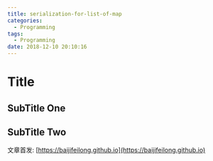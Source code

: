 ```yaml
---
title: serialization-for-list-of-map
categories:
  - Programming
tags:
  - Programming
date: 2018-12-10 20:10:16
---
```


# Title

## SubTitle One

<!--more-->

## SubTitle Two

文章首发: [https://baijifeilong.github.io](https://baijifeilong.github.io)
